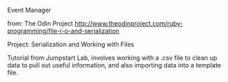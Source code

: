 Event Manager

from: The Odin Project
http://www.theodinproject.com/ruby-programming/file-i-o-and-serialization

Project: Serialization and Working with Files

Tutorial from Jumpstart Lab, involves working with a .csv file to clean up data to pull out useful information, and also importing data into a template file.
